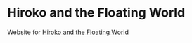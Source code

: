 # Hiroko and the Floating World

Website for [Hiroko and the Floating World](http://mostlyepic.com/hiroko)
